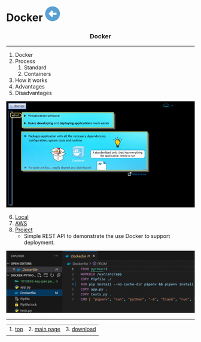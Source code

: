# Docker [![back](/assets/back.svg)](../README.md) 

<h3 align="center">Docker</h3>

- - -

1. Docker
2. Process
    1. Standard
    2. Containers
3. How it works
4. Advantages
5. Disadvantages

![docker](./docker.gif)

6. [Local](./local/README.md)
7. [AWS](./aws/README.md)
8. [Project](./_projects/keyValuePair/Dockerfile)
    - Simple REST API to demonstrate the use Docker to support deployment.

![example](./_projects/example.gif)

- - -

|     |     |     |
| --- | --- | --- |
| 1. [top](#Docker) | 2. [main page](/README.md) | 3. [download](./docker.pptx) |
|     |     |     |
